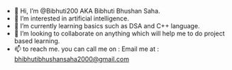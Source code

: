 - 👋 Hi, I’m @Bibhuti200 AKA Bibhuti Bhushan Saha.
- 👀 I’m interested in artificial intelligence.
- 🌱 I’m currently learning basics such as DSA and C++ language.
- 💞️ I’m looking to collaborate on anything which will help me to do project based learning.
- 📫 to reach me. you can call me on : Email me at : bhibhutibhushansaha2000@gmail.com 

<!---
Bibhuti2000/Bibhuti2000 is a ✨ special ✨ repository because its `README.md` (this file) appears on your GitHub profile.
You can click the Preview link to take a look at your changes.
--->
